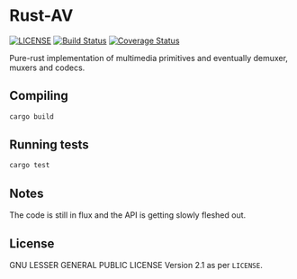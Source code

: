 # Rust-AV

[![LICENSE](https://img.shields.io/badge/license-LGPL--2.1-blue.svg)](LICENSE)
[![Build Status](https://travis-ci.org/rust-av/rust-av.svg?branch=master)](https://travis-ci.org/rust-av/rust-av)
[![Coverage Status](https://coveralls.io/repos/rust-av/rust-av/badge.svg?branch=master)](https://coveralls.io/r/rust-av/rust-av?branch=master)

Pure-rust implementation of multimedia primitives and eventually demuxer, muxers and codecs.

## Compiling

```bash
cargo build
```

## Running tests

```bash
cargo test
```

## Notes

The code is still in flux and the API is getting slowly fleshed out.

## License

GNU LESSER GENERAL PUBLIC LICENSE Version 2.1 as per `LICENSE`.
